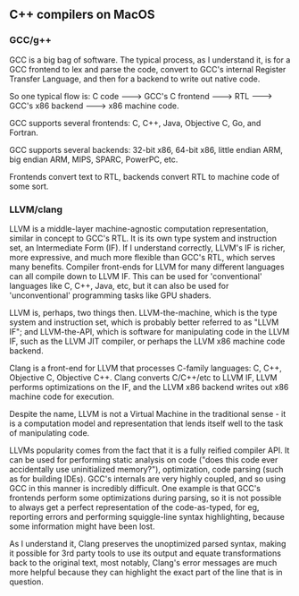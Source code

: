 ## C++ compilers on MacOS


### GCC/g++

GCC is a big bag of software. The typical process, as I understand it, is for a GCC frontend to lex and parse the code, convert to GCC's internal Register Transfer Language, and then for a backend to write out native code.

So one typical flow is: C code ---> GCC's C frontend ---> RTL ---> GCC's x86 backend ---> x86 machine code.

GCC supports several frontends: C, C++, Java, Objective C, Go, and Fortran.

GCC supports several backends: 32-bit x86, 64-bit x86, little endian ARM, big endian ARM, MIPS, SPARC, PowerPC, etc.

Frontends convert text to RTL, backends convert RTL to machine code of some sort.

### LLVM/clang

LLVM is a middle-layer machine-agnostic computation representation, similar in concept to GCC's RTL. It is its own type system and instruction set, an Intermediate Form (IF). If I understand correctly, LLVM's IF is richer, more expressive, and much more flexible than GCC's RTL, which serves many benefits. Compiler front-ends for LLVM for many different languages can all compile down to LLVM IF. This can be used for 'conventional' languages like C, C++, Java, etc, but it can also be used for 'unconventional' programming tasks like GPU shaders.

LLVM is, perhaps, two things then. LLVM-the-machine, which is the type system and instruction set, which is probably better referred to as "LLVM IF"; and LLVM-the-API, which is software for manipulating code in the LLVM IF, such as the LLVM JIT compiler, or perhaps the LLVM x86 machine code backend.

Clang is a front-end for LLVM that processes C-family languages: C, C++, Objective C, Objective C++. Clang converts C/C++/etc to LLVM IF, LLVM performs optimizations on the IF, and the LLVM x86 backend writes out x86 machine code for execution.

Despite the name, LLVM is not a Virtual Machine in the traditional sense - it is a computation model and representation that lends itself well to the task of manipulating code.

LLVMs popularity comes from the fact that it is a fully reified compiler API. It can be used for performing static analysis on code ("does this code ever accidentally use uninitialized memory?"), optimization, code parsing (such as for building IDEs). GCC's internals are very highly coupled, and so using GCC in this manner is incredibly difficult. One example is that GCC's frontends perform some optimizations during parsing, so it is not possible to always get a perfect representation of the code-as-typed, for eg, reporting errors and performing squiggle-line syntax highlighting, because some information might have been lost.

As I understand it, Clang preserves the unoptimized parsed syntax, making it possible for 3rd party tools to use its output and equate transformations back to the original text, most notably, Clang's error messages are much more helpful because they can highlight the exact part of the line that is in question.

